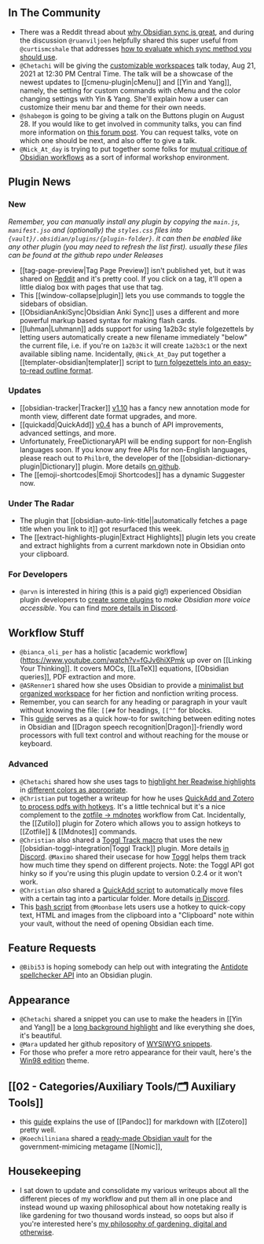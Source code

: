 ## In The Community

- There was a Reddit thread about [why Obsidian sync is great](https://www.reddit.com/r/ObsidianMD/comments/p7f6gc/obsidian_sync_is_great/h9kizzf/), and during the discussion `@ruanviljoen` helpfully shared this super useful from `@curtismcshale` that addresses [how to evaluate which sync method you should use](https://www.youtube.com/watch?v=JHAhE8QNokw).
- `@Chetachi` will be giving the [customizable workspaces](https://discordapp.com/channels/686053708261228577/876257648624939008/877223790256468008) talk today, Aug 21, 2021 at 12:30 PM Central Time. The talk will be a showcase of the newest updates to [[cmenu-plugin|cMenu]] and [[Yin and Yang]], namely, the setting for custom commands with cMenu and the color changing settings with Yin & Yang. She'll explain how a user can customize their menu bar and theme for their own needs.
- `@shabegom` is going to be giving a talk on the Buttons plugin on August 28. If you would like to get involved in community talks, you can find more information on [this forum post](https://forum.obsidian.md/t/meta-community-talks/16686). You can request talks, vote on which one should be next, and also offer to give a talk.
- `@Nick_At_day` is trying to put together some folks for [mutual critique of Obsidian workflows](https://www.reddit.com/r/ObsidianMD/comments/p62hpw/mutual_critique_of_obsidian_workflows_writing/) as a sort of informal workshop environment.

## Plugin News

### New

_Remember, you can manually install any plugin by copying the `main.js`, `manifest.jso` and (optionally) the `styles.css` files into `{vault}/.obsidian/plugins/{plugin-folder}`. it can then be enabled like any other plugin (you may need to refresh the list first). usually these files can be found at the github repo under Releases_

- [[tag-page-preview|Tag Page Preview]] isn't published yet, but it was shared on [Reddit](https://www.reddit.com/r/ObsidianMD/comments/p4hrzw/how_to_create_a_popup_window_like_this_when_you/) and it's pretty cool. If you click on a tag, it'll open a little dialog box with pages that use that tag.
- This [[window-collapse|plugin]] lets you use commands to toggle the sidebars of obsidian.
- [[ObsidianAnkiSync|Obsidian Anki Sync]] uses a different and more powerful markup based syntax for making flash cards.
- [[luhman|Luhmann]] adds support for using 1a2b3c style folgezettels by letting users automatically create a new filename immediately "below" the current file, i.e. if you're on `1a2b3c` it will create `1a2b3c1` or the next available sibling name. Incidentally, `@Nick_At_Day` put together a [[templater-obsidian|templater]] script to [turn folgezettels into an easy-to-read outline format](https://discord.com/channels/686053708261228577/840286238928797736/878331775556939826).

### Updates

- [[obsidian-tracker|Tracker]] [v1.10](https://github.com/pyrochlore/obsidian-tracker) has a fancy new annotation mode for month view, different date format upgrades, and more.
- [[quickadd|QuickAdd]] [v0.4](https://discord.com/channels/686053708261228577/855181471643861002/877788312679624734) has a bunch of API improvements, advanced settings, and more.
- Unfortunately, FreeDictionaryAPI will be ending support for non-English languages soon. If you know any free APIs for non-English languages, please reach out to `Philbr0`, the developer of the [[obsidian-dictionary-plugin|Dictionary]] plugin. More details [on github](https://github.com/phibr0/obsidian-dictionary/issues/43).
- The [[emoji-shortcodes|Emoji Shortcodes]] has a dynamic Suggester now.

### Under The Radar

- The plugin that [[obsidian-auto-link-title||automatically fetches a page title when you link to it]] got resurfaced this week.
- The [[extract-highlights-plugin|Extract Highlights]] plugin lets you create and extract highlights from a current markdown note in Obsidian onto your clipboard.

### For Developers

- `@arvn` is interested in hiring (this is a paid gig!) experienced Obsidian plugin developers to [create some plugins](https://publish.obsidian.md/arun/Tech/Obsidian/New+Features+that+Would+Make+Obsidian+More+Voice+Accessible) to _make Obsidian more voice accessible_. You can find [more details in Discord](https://discord.com/channels/686053708261228577/840286264964022302/877647079466471444).

## Workflow Stuff

- `@bianca_oli_per` has a holistic [academic workflow](https://www.youtube.com/watch?v=fGJv6hiXPmk up over on [[Linking Your Thinking]]. It covers MOCs, [[LaTeX]] equations, [[Obsidian queries]], PDF extraction and more.
- `@ASRenner1` shared how she uses Obsidian to provide a [minimalist but organized workspace](https://www.youtube.com/watch?v=OX_UKIzRALs) for her fiction and nonfiction writing process.
- Remember, you can search for any heading or paragraph in your vault without knowing the file: `[[##` for headings, `[[^^` for blocks.
- This [guide](https://publish.obsidian.md/arun/Tech/Obsidian/Using+Obsidian+with+Dragon+Dictation+-+Edit+Your+Notes+With+Full+Voice+Control) serves as a quick how-to for switching between editing notes in Obsidian and [[Dragon speech recognition|Dragon]]-friendly word processors with full text control and without reaching for the mouse or keyboard.

### Advanced

- `@Chetachi` shared how she uses tags to [highlight her Readwise highlights](http://discordapp.com/channels/686053708261228577/707816848615407697/877196058764144691) in [different colors as appropriate](https://discord.com/channels/686053708261228577/707816848615407697/877375585456898048).
- `@Christian` put together a writeup for how he uses [QuickAdd and Zotero to process pdfs with hotkeys](https://bagerbach.com/blog/how-i-read-research-papers-with-obsidian-and-zotero/). It's a little technical but it's a nice complement to the [zotfile -> mdnotes](https://forum.obsidian.md/t/zotero-zotfile-mdnotes-obsidian-dataview-workflow/15536) workflow from Cat. Incidentally, the [[Zutilo]] plugin for Zotero which allows you to assign hotkeys to [[Zotfile]] & [[Mdnotes]] commands.
- `@Christian` also shared a [Toggl Track macro](https://github.com/chhoumann/quickadd/blob/master/docs/Examples/Macro_TogglManager.md) that uses the new [[obsidian-toggl-integration|Toggl Track]] plugin. More details [in Discord](http://discordapp.com/channels/686053708261228577/707816848615407697/876069796553293835). `@Maximo` shared their usecase for how [Toggl](https://discord.com/channels/686053708261228577/700466324840775831/877639056828276746) helps them track how much time they spend on different projects. Note: the Toggl API got hinky so if you're using this plugin update to version 0.2.4 or it won't work.
- `@Christian` _also_ shared a [QuickAdd script](https://github.com/chhoumann/quickadd/blob/master/docs/Examples/Macro_MoveNotesWithATagToAFolder.md) to automatically move files with a certain tag into a particular folder. More details [in Discord](http://discordapp.com/channels/686053708261228577/716028884885307432/876494826122657852).
- This [bash script](https://forum.obsidian.md/t/clipboard-snippets-in-your-inbox-for-later-review-even-when-obsidian-closed/22850) from `@Moonbase` lets users use a hotkey to quick-copy text, HTML and images from the clipboard into a "Clipboard" note within your vault, without the need of opening Obsidian each time.

## Feature Requests

- `@Bibi53` is hoping somebody can help out with integrating the [Antidote spellchecker API](https://forum.obsidian.md/t/plugins-antidote/22653) into an Obsidian plugin.

## Appearance

- `@Chetachi` shared a snippet you can use to make the headers in [[Yin and Yang]] be a [long background highlight](http://discordapp.com/channels/686053708261228577/702656734631821413/877508873207050281) and like everything she does, it's beautiful.
- `@Mara` updated her github repository of [WYSIWYG snippets](https://github.com/Mara-Li/Obsidian-Snippet-collection).
- For those who prefer a more retro appearance for their vault, here's the [Win98 edition](https://github.com/SMUsamaShah/Obsidian-Win98-Edition) theme.

## [[02 - Categories/Auxiliary Tools/🗂️ Auxiliary Tools]]

- this [guide](https://www.simonlindgren.com/notes/2019/11/15/setup-for-writing-in-markdown-citing-with-zotero-and-publishing-with-pandoc) explains the use of [[Pandoc]] for markdown with [[Zotero]] pretty well.
- `@Koechiliniana` shared a [ready-made Obsidian vault](https://github.com/Bartlebooth1424/obsidian-nomic) for the government-mimicing metagame [[Nomic]],

## Housekeeping

- I sat down to update and consolidate my various writeups about all the different pieces of my workflow and put them all in one place and instead wound up waxing philosophical about how notetaking really is like gardening for two thousand words instead, so oops but also if you're interested here's [my philosophy of gardening, digital and otherwise](https://eleanorkonik.com/the-konik-philosophy-of-gardening-digital-otherwise/).
